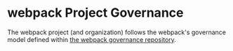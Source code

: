 # webpack Project Governance

The webpack project (and organization) follows the webpack's governance model defined within [the webpack governance repository](https://github.com/webpack/webpack-governance/blob/main/README.md).
